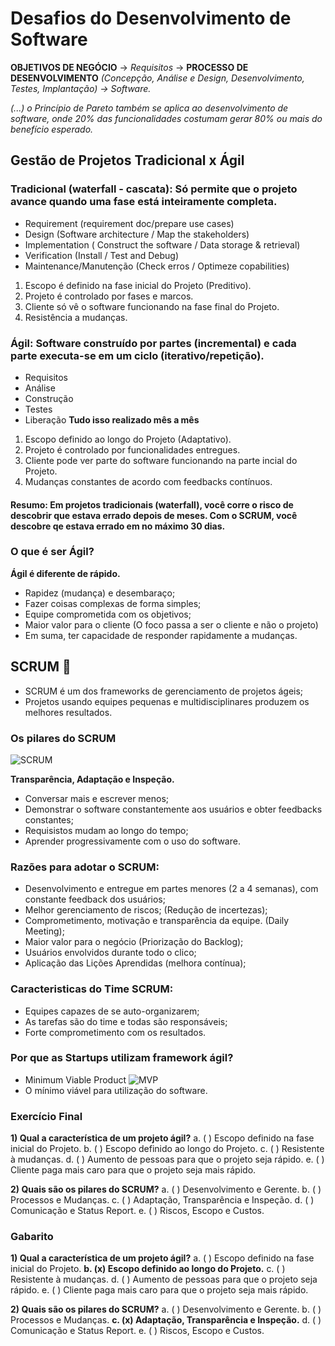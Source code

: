 # Desafios do Desenvolvimento de Software

**OBJETIVOS DE NEGÓCIO** -> _Requisitos_ -> **PROCESSO DE DESENVOLVIMENTO**
_(Concepção, Análise e Design, Desenvolvimento, Testes, Implantação) -> Software._

_(...) o Princípio de Pareto também se aplica ao desenvolvimento de software, onde 20% das_
_funcionalidades costumam gerar 80% ou mais do benefício esperado._

## Gestão de Projetos Tradicional x Ágil

### Tradicional (waterfall - cascata): Só permite que o projeto avance quando uma fase está inteiramente completa.

- Requirement (requirement doc/prepare use cases)
- Design (Software architecture / Map the stakeholders)
- Implementation ( Construct the software / Data storage & retrieval)
- Verification (Install / Test and Debug)
- Maintenance/Manutenção (Check erros / Optimeze copabilities)

1. Escopo é definido na fase inicial do Projeto (Preditivo).
2. Projeto é controlado por fases e marcos.
3. Cliente só vê o software funcionando na fase final do Projeto.
4. Resistência a mudanças.

### Ágil: Software construído por partes (incremental) e cada parte executa-se em um ciclo (iterativo/repetição).

- Requisitos
- Análise
- Construção
- Testes
- Liberação
  **Tudo isso realizado mês a mês**

1. Escopo definido ao longo do Projeto (Adaptativo).
2. Projeto é controlado por funcionalidades entregues.
3. Cliente pode ver parte do software funcionando na parte incial do Projeto.
4. Mudanças constantes de acordo com feedbacks contínuos.

#### Resumo: Em projetos tradicionais (waterfall), você corre o risco de descobrir que estava errado depois de meses. Com o SCRUM, você descobre qe estava errado em no máximo 30 dias.

### O que é ser Ágil?

**Ágil é diferente de rápido.**

- Rapidez (mudança) e desembaraço;
- Fazer coisas complexas de forma simples;
- Equipe comprometida com os objetivos;
- Maior valor para o cliente (O foco passa a ser o cliente e não o projeto)
- Em suma, ter capacidade de responder rapidamente a mudanças.

## SCRUM 💪

- SCRUM é um dos frameworks de gerenciamento de projetos ágeis;
- Projetos usando equipes pequenas e multidisciplinares produzem os melhores resultados.

### Os pilares do SCRUM

![SCRUM](https://www.elirodrigues.com/wp-content/uploads/2016/02/scrum_pillars.png)

**Transparência, Adaptação e Inspeção.**

- Conversar mais e escrever menos;
- Demonstrar o software constantemente aos usuários e obter feedbacks constantes;
- Requisistos mudam ao longo do tempo;
- Aprender progressivamente com o uso do software.

### Razões para adotar o SCRUM:

- Desenvolvimento e entregue em partes menores (2 a 4 semanas), com constante feedback dos usuários;
- Melhor gerenciamento de riscos; (Redução de incertezas);
- Comprometimento, motivação e transparência da equipe. (Daily Meeting);
- Maior valor para o negócio (Priorização do Backlog);
- Usuários envolvidos durante todo o clico;
- Aplicação das Lições Aprendidas (melhora contínua);

### Caracteristicas do Time SCRUM:

- Equipes capazes de se auto-organizarem;
- As tarefas são do time e todas são responsáveis;
- Forte comprometimento com os resultados.

### Por que as Startups utilizam framework ágil?

- Minimum Viable Product
  ![MVP](https://altkomsoftware.pl/wp-content/uploads/minimum-vliable-product.png)
- O mínimo viável para utilização do software.

### Exercício Final

**1) Qual a característica de um projeto ágil?**
a. ( ) Escopo definido na fase inicial do Projeto.
b. ( ) Escopo definido ao longo do Projeto.
c. ( ) Resistente à mudanças.
d. ( ) Aumento de pessoas para que o projeto seja rápido.
e. ( ) Cliente paga mais caro para que o projeto seja mais rápido.

**2) Quais são os pilares do SCRUM?**
a. ( ) Desenvolvimento e Gerente.
b. ( ) Processos e Mudanças.
c. ( ) Adaptação, Transparência e Inspeção.
d. ( ) Comunicação e Status Report.
e. ( ) Riscos, Escopo e Custos.

### Gabarito

**1) Qual a característica de um projeto ágil?**
a. ( ) Escopo definido na fase inicial do Projeto.
**b. (x) Escopo definido ao longo do Projeto.**
c. ( ) Resistente à mudanças.
d. ( ) Aumento de pessoas para que o projeto seja rápido.
e. ( ) Cliente paga mais caro para que o projeto seja mais rápido.

**2) Quais são os pilares do SCRUM?**
a. ( ) Desenvolvimento e Gerente.
b. ( ) Processos e Mudanças.
**c. (x) Adaptação, Transparência e Inspeção.**
d. ( ) Comunicação e Status Report.
e. ( ) Riscos, Escopo e Custos.
